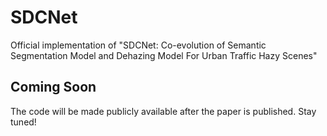 # SDCNet

Official implementation of "SDCNet: Co-evolution of Semantic Segmentation Model and Dehazing Model For Urban Traffic Hazy Scenes"

## Coming Soon
The code will be made publicly available after the paper is published. Stay tuned!
